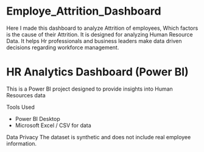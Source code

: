 # Employe_Attrition_Dashboard
Here I made this dashboard to analyze Attrition of employees, Which factors is the cause of their Attrition. It is designed for analyzing Human Resource Data. It helps Hr professionals and business leaders make data driven decisions regarding workforce management.

# HR Analytics Dashboard (Power BI)
This is a Power BI project designed to provide insights into Human Resources data

Tools Used
- Power BI Desktop
-  Microsoft Excel / CSV for data

Data Privacy
The dataset is synthetic and does not include real employee information.
